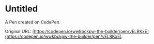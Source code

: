 # Untitled

A Pen created on CodePen.

Original URL: [https://codepen.io/wwkbckpw-the-builder/pen/vELRKxE](https://codepen.io/wwkbckpw-the-builder/pen/vELRKxE).

